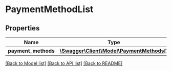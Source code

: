 # PaymentMethodList

## Properties
Name | Type | Description | Notes
------------ | ------------- | ------------- | -------------
**payment_methods** | [**\Swagger\Client\Model\PaymentMethods[]**](PaymentMethods.md) |  | [optional] 

[[Back to Model list]](../README.md#documentation-for-models) [[Back to API list]](../README.md#documentation-for-api-endpoints) [[Back to README]](../README.md)


